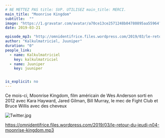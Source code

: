 ```yaml
---
# NE METTEZ PAS title: SVP. UTILISEZ main_title: MERCI.
main_title: "Moonrise Kingdom"
subtitle:  ""
image: "https://1.gravatar.com/avatar/a70ce13ce2571248b04780895aa55964?s=96&d=identicon&r=G"
date: 2019-03-21

episode_mp3: "http://omnidentifrice.files.wordpress.com/2019/03/le-retour-du-jeudi-n04-moonrise-kingdom.mp3"
author: "Kalkulmatriciel, Juuniper"
duration: "0"
people_link: 
  - name: Kalkulmatriciel
    key: kalkulmatriciel
  - name: Juuniper
    key: juuniper


is_explicit: no
---
```


<PodcastHeader/>

<!-- ECRIRE LA DESCRIPTION DE L'EPISODE SOUS CETTE LIGNE -->
<p>Ce mois-ci, Moonrise Kingdom, film américain de Wes Anderson sorti en 2012 avec Kara Hayward, Jared Gilman, Bill Murray, le mec de Fight Club et Bruce Willis avec des cheveux</p>
<p><img src="https://retourdujeudi.files.wordpress.com/2019/03/twitter.jpg" alt="Twitter.jpg"></p>
<p><a href="https://omnidentifrice.files.wordpress.com/2019/03/le-retour-du-jeudi-n04-moonrise-kingdom.mp3" rel="nofollow">https://omnidentifrice.files.wordpress.com/2019/03/le-retour-du-jeudi-n04-moonrise-kingdom.mp3</a></p>


